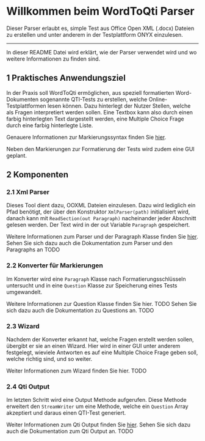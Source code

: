 
# Willkommen beim WordToQti Parser
Dieser Parser erlaubt es, simple Test aus Office Open XML (.docx) Dateien zu erstellen und unter anderem in der Testplattform ONYX einzulesen.
***
In dieser README Datei wird erklärt, wie der Parser verwendet wird und wo weitere Informationen zu finden sind.

## 1 Praktisches Anwendungsziel

In der Praxis soll WordToQti ermöglichen, aus speziell formatierten Word-Dokumenten sogenannte QTI-Tests zu erstellen, welche Online-Testplattformen lesen können.
Dazu hinterlegt der Nutzer Stellen, welche als Fragen interpretiert werden sollen.
Eine Textbox kann also durch einen farbig hinterlegten Text dargestellt werden, eine Multiple Choice Frage durch eine farbig hinterlegte Liste.

Genauere Informationen zur Markierungssyntax finden Sie [hier](https://github.com/gelbeforelle/SWE-SS21/wiki/Festlegung-von-Markierungsstandards).

Neben den Markierungen zur Formatierung der Tests wird zudem eine GUI geplant.

## 2 Komponenten
### 2.1 Xml Parser
Dieses Tool dient dazu, OOXML Dateien einzulesen. Dazu wird lediglich ein Pfad benötigt, der über den Konstruktor `XmlParser(path)` initialisiert wird, danach kann mit `ReadSection(out Paragraph)` nacheinander jeder Abschnitt gelesen werden.
Der Text wird in der out Variable `Paragraph` gespeichert.

Weitere Informationen zum Parser und der Paragraph Klasse finden Sie [hier](https://github.com/gelbeforelle/SWE-SS21/wiki/Xml-Parser).
Sehen Sie sich dazu auch die Dokumentation zum Parser und den Paragraphs an TODO

### 2.2 Konverter für Markierungen
Im Konverter wird eine `Paragraph` Klasse nach Formatierungsschlüsseln untersucht und in eine `Question` Klasse zur Speicherung eines Tests umgewandelt.

Weitere Informationen zur Question Klasse finden Sie hier. TODO
Sehen Sie sich dazu auch die Dokumentation zu Questions an. TODO

### 2.3 Wizard
Nachdem der Konverter erkannt hat, welche Fragen erstellt werden sollen, übergibt er sie an einen Wizard. Hier wird in einer GUI unter anderem festgelegt, wieviele Antworten es auf eine Multiple Choice Frage geben soll, welche richtig sind, und so weiter.

Weiter Informationen zum Wizard finden Sie hier. TODO

### 2.4 Qti Output
Im letzten Schritt wird eine Output Methode aufgerufen. Diese Methode erweitert den `StreamWriter` um eine Methode, welche ein `Question` Array akzeptiert und daraus einen QTI-Test generiert.

Weiter Informationen zum Qti Output finden Sie [hier](https://github.com/gelbeforelle/SWE-SS21/wiki/Qti-Output).
Sehen Sie sich dazu auch die Dokumentation zum Qti Output an. TODO


